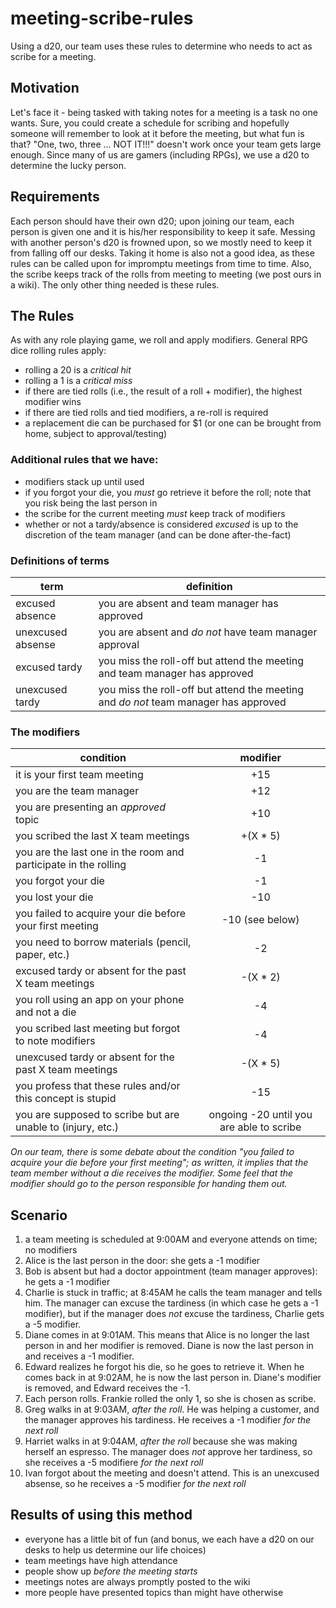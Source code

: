 # meeting-scribe-rules

Using a d20, our team uses these rules to determine who needs to act as scribe for a meeting.

## Motivation
Let's face it - being tasked with taking notes for a meeting is a task no one wants. Sure, you could create a schedule for scribing and hopefully someone will remember to look at it before the meeting, but what fun is that? "One, two, three ... NOT IT!!!" doesn't work once your team gets large enough. Since many of us are gamers (including RPGs), we use a d20 to determine the lucky person.

## Requirements
Each person should have their own d20; upon joining our team, each person is given one and it is his/her responsibility to keep it safe. Messing with another person's d20 is frowned upon, so we mostly need to keep it from falling off our desks. Taking it home is also not a good idea, as these rules can be called upon for impromptu meetings from time to time. Also, the scribe keeps track of the rolls from meeting to meeting (we post ours in a wiki). The only other thing needed is these rules.

## The Rules
As with any role playing game, we roll and apply modifiers. General RPG dice rolling rules apply:
* rolling a 20 is a *critical hit*
* rolling a 1 is a *critical miss*
* if there are tied rolls (i.e., the result of a roll + modifier), the highest modifier wins
* if there are tied rolls and tied modifiers, a re-roll is required
* a replacement die can be purchased for $1 (or one can be brought from home, subject to approval/testing)

### Additional rules that we have:
* modifiers stack up until used
* if you forgot your die, you *must* go retrieve it before the roll; note that you risk being the last person in
* the scribe for the current meeting *must* keep track of modifiers
* whether or not a tardy/absence is considered _excused_ is up to the discretion of the team manager (and can be done after-the-fact)

### Definitions of terms
|term|definition|
|----|----------|
|excused absence|you are absent and team manager has approved|
|unexcused absense|you are absent and _do not_ have team manager approval|
|excused tardy|you miss the roll-off but attend the meeting and team manager has approved|
|unexcused tardy|you miss the roll-off but attend the meeting and _do not_ team manager has approved|

### The modifiers
| condition | modifier |
|-----------|:--------:|
|it is your first team meeting|+15|
|you are the team manager|+12|
|you are presenting an _approved_ topic|+10|
|you scribed the last X team meetings|+(X * 5)|
|you are the last one in the room and participate in the rolling|-1|
|you forgot your die|-1|
|you lost your die|-10|
|you failed to acquire your die before your first meeting|-10 (see below)|
|you need to borrow materials (pencil, paper, etc.)|-2|
|excused tardy or absent for the past X team meetings|-(X * 2)|
|you roll using an app on your phone and not a die|-4|
|you scribed last meeting but forgot to note modifiers|-4|
|unexcused tardy or absent for the past X team meetings|-(X * 5)|
|you profess that these rules and/or this concept is stupid|-15|
|you are supposed to scribe but are unable to (injury, etc.)|ongoing -20 until you are able to scribe|

_On our team, there is some debate about the condition "you failed to acquire your die before your first meeting"; as written, it implies that the team member without a die receives the modifier. Some feel that the modifier should go to the person responsible for handing them out._

## Scenario
1. a team meeting is scheduled at 9:00AM and everyone attends on time; no modifiers
2. Alice is the last person in the door: she gets a -1 modifier
3. Bob is absent but had a doctor appointment (team manager approves): he gets a -1 modifier
4. Charlie is stuck in traffic; at 8:45AM he calls the team manager and tells him. The manager can excuse the tardiness (in which case he gets a -1 modifier), but if the manager does _not_ excuse the tardiness, Charlie gets a -5 modifier.
5. Diane comes in at 9:01AM. This means that Alice is no longer the last person in and her modifier is removed. Diane is now the last person in and receives a -1 modifier.
6. Edward realizes he forgot his die, so he goes to retrieve it. When he comes back in at 9:02AM, he is now the last person in. Diane's modifier is removed, and Edward receives the -1.
7. Each person rolls. Frankie rolled the only 1, so she is chosen as scribe.
8. Greg walks in at 9:03AM, _after the roll_. He was helping a customer, and the manager approves his tardiness. He receives a -1 modifier _for the next roll_
9. Harriet walks in at 9:04AM, _after the roll_  because she was making herself an espresso. The manager does _not_ approve her tardiness, so she receives a -5 modifiere _for the next roll_
10. Ivan forgot about the meeting and doesn't attend. This is an unexcused absense, so he receives a -5 modifier _for the next roll_

## Results of using this method
* everyone has a little bit of fun (and bonus, we each have a d20 on our desks to help us determine our life choices)
* team meetings have high attendance
* people show up _before the meeting starts_
* meetings notes are always promptly posted to the wiki
* more people have presented topics than might have otherwise
